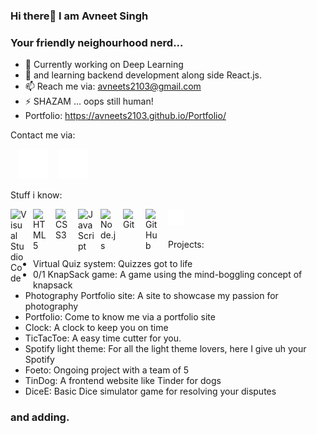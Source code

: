 ### Hi there👋 I am Avneet Singh
### Your friendly neighourhood nerd...

- 🔭 Currently working on Deep Learning
- 🌱 and learning backend development along side React.js.
- 📫 Reach me via: avneets2103@gmail.com
- ⚡ SHAZAM ... oops still human! 
- Portfolio: https://avneets2103.github.io/Portfolio/

Contact me via: 

&nbsp;&nbsp;
[![website](./img/linkedin-dark.svg)](https://www.linkedin.com/in/avneets2103/)
&nbsp;&nbsp;
[![website](./img/instagram-dark.svg)](https://www.instagram.com/avneet_singh_2103/?next=%2F)
<br>

Stuff i know:

<img align="left" alt="Visual Studio Code" width="26px" src="https://cdn.jsdelivr.net/gh/devicons/devicon/icons/vscode/vscode-original.svg" style="padding-right:10px;" />&nbsp;&nbsp;
<img align="left" alt="HTML5" width="26px" src="https://cdn.jsdelivr.net/gh/devicons/devicon/icons/html5/html5-original.svg" style="padding-right:10px;" />
<img align="left" alt="CSS3" width="26px" src="https://cdn.jsdelivr.net/gh/devicons/devicon/icons/css3/css3-original.svg" style="padding-right:10px;" />
<img align="left" alt="JavaScript" width="26px" src="https://cdn.jsdelivr.net/gh/devicons/devicon/icons/javascript/javascript-original.svg" style="padding-right:10px;" />
<img align="left" alt="Node.js" width="26px" src="https://cdn.jsdelivr.net/gh/devicons/devicon/icons/nodejs/nodejs-original.svg" style="padding-right:10px;" />
<img align="left" alt="Git" width="26px" src="https://cdn.jsdelivr.net/gh/devicons/devicon/icons/git/git-original.svg" style="padding-right:10px;" />
<img align="left" alt="GitHub" width="26px" src="https://user-images.githubusercontent.com/3369400/139447912-e0f43f33-6d9f-45f8-be46-2df5bbc91289.png" style="padding-right:10px;" />
<img align="left" alt="Terminal" width="26px" src="./img/terminal-dark.svg" />
<br />
<br />

Projects:

- Virtual Quiz system: Quizzes got to life
- 0/1 KnapSack game: A game using the mind-boggling concept of knapsack
- Photography Portfolio site: A site to showcase my passion for photography
- Portfolio: Come to know me via a portfolio site 
- Clock: A clock to keep you on time
- TicTacToe: A easy time cutter for you.
- Spotify light theme: For all the light theme lovers, here I give uh your Spotify
- Foeto: Ongoing project with a team of 5 
- TinDog: A frontend website like Tinder for dogs
- DiceE: Basic Dice simulator game for resolving your disputes
### and adding.
